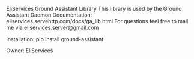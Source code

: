 EliServices Ground Assistant Library
  This library is used by the Ground Assistant Daemon
  Documentation: eliservices.servehttp.com/docs/ga_lib.html
  For questions feel free to mail me via eliservices.server@gmail.com

Installation:
  pip install ground-assistant

Owner:
  EliServices
